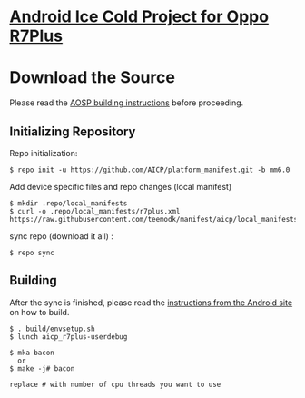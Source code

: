 [Android Ice Cold Project for Oppo R7Plus](http://aicp-rom.com)
==========================================


Download the Source
===================

Please read the [AOSP building instructions](http://source.android.com/source/index.html) before proceeding.

Initializing Repository
-----------------------

Repo initialization:

    $ repo init -u https://github.com/AICP/platform_manifest.git -b mm6.0


Add device specific files and repo changes (local manifest)

    $ mkdir .repo/local_manifests
    $ curl -o .repo/local_manifests/r7plus.xml https://raw.githubusercontent.com/teemodk/manifest/aicp/local_manifests/r7plus.xml
     

sync repo (download it all) :

    $ repo sync



Building
--------

After the sync is finished, please read the [instructions from the Android site](http://s.android.com/source/building.html) on how to build.

    $ . build/envsetup.sh
    $ lunch aicp_r7plus-userdebug

    $ mka bacon 
      or
    $ make -j# bacon
    
    replace # with number of cpu threads you want to use
